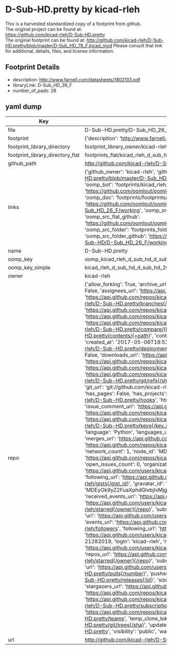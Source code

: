 # D-Sub-HD.pretty by kicad-rleh  
This is a harvested standardized copy of a footprint from github.  
The original project can be found at:  
https://github.com/kicad-rleh/D-Sub-HD.pretty  
The original footprint can be found at:
http://github.com/kicad-rleh/D-Sub-HD.pretty/blob/master/D-Sub_HD_78_F.kicad_mod
Please consult that link for additional, details, files, and license information.  
## Footprint Details
* description: http://www.farnell.com/datasheets/1802103.pdf  
* libraryLink: D-Sub_HD_26_F  
* number_of_pads: 28  
## yaml dump  
| Key | Value |  
| --- | --- |  
| file | D-Sub-HD.pretty/D-Sub_HD_26_F.kicad_mod |  
| footprint | {'description': 'http://www.farnell.com/datasheets/1802103.pdf', 'libraryLink': 'D-Sub_HD_26_F', 'number_of_pads': 28} |  
| footprint_library_directory | footprint_library_owner/kicad-rleh_D-Sub-HD.pretty |  
| footprint_library_directory_flat | footprints_flat/kicad_rleh_d_sub_hd_d_sub_hd_26_f/working |  
| github_path | http://github.com/kicad-rleh/D-Sub-HD.pretty/blob/master/D-Sub_HD_26_F.kicad_mod |  
| links | {'github_owner': 'kicad-rleh', 'github_repo_name': 'D-Sub-HD.pretty', 'github_src': 'http://github.com/kicad-rleh/D-Sub-HD.pretty/blob/master/D-Sub_HD_78_F.kicad_mod', 'github_src_repo': 'https://github.com/kicad-rleh/D-Sub-HD.pretty', 'oomp_bot': 'footprints/kicad_rleh_d_sub_hd_d_sub_hd_26_f/working', 'oomp_bot_github': 'https://github.com/oomlout/oomlout_oomp_footprint_bot/tree/main/footprints/kicad_rleh_d_sub_hd_d_sub_hd_26_f/working', 'oomp_doc': 'footprints/footprints/kicad-rleh/D-Sub-HD/D-Sub_HD_26_F/working/', 'oomp_doc_github': 'https://github.com/oomlout/oomlout_oomp_footprint_doc/tree/main/footprints/footprints/kicad-rleh/D-Sub-HD/D-Sub_HD_26_F/working', 'oomp_src_flat': 'footprints_flat/footprints_flat/kicad_rleh_d_sub_hd_d_sub_hd_26_f/working', 'oomp_src_flat_github': 'https://github.com/oomlout/oomlout_oomp_footprint_src/tree/main/footprints_flat/kicad_rleh_d_sub_hd_d_sub_hd_26_f/working', 'oomp_src_folder': 'footprints_folder/footprints_folder/kicad-rleh/D-Sub-HD/D-Sub_HD_26_F/working', 'oomp_src_folder_github': 'https://github.com/oomlout/oomlout_oomp_footprint_src/tree/main/footprints_folder/kicad-rleh/D-Sub-HD/D-Sub_HD_26_F/working'} |  
| name | D-Sub-HD.pretty |  
| oomp_key | oomp_kicad_rleh_d_sub_hd_d_sub_hd_26_f |  
| oomp_key_simple | kicad_rleh_d_sub_hd_d_sub_hd_26_f |  
| owner | kicad-rleh |  
| repo | {'allow_forking': True, 'archive_url': 'https://api.github.com/repos/kicad-rleh/D-Sub-HD.pretty/{archive_format}{/ref}', 'archived': False, 'assignees_url': 'https://api.github.com/repos/kicad-rleh/D-Sub-HD.pretty/assignees{/user}', 'blobs_url': 'https://api.github.com/repos/kicad-rleh/D-Sub-HD.pretty/git/blobs{/sha}', 'branches_url': 'https://api.github.com/repos/kicad-rleh/D-Sub-HD.pretty/branches{/branch}', 'clone_url': 'https://github.com/kicad-rleh/D-Sub-HD.pretty.git', 'collaborators_url': 'https://api.github.com/repos/kicad-rleh/D-Sub-HD.pretty/collaborators{/collaborator}', 'comments_url': 'https://api.github.com/repos/kicad-rleh/D-Sub-HD.pretty/comments{/number}', 'commits_url': 'https://api.github.com/repos/kicad-rleh/D-Sub-HD.pretty/commits{/sha}', 'compare_url': 'https://api.github.com/repos/kicad-rleh/D-Sub-HD.pretty/compare/{base}...{head}', 'contents_url': 'https://api.github.com/repos/kicad-rleh/D-Sub-HD.pretty/contents/{+path}', 'contributors_url': 'https://api.github.com/repos/kicad-rleh/D-Sub-HD.pretty/contributors', 'created_at': '2017-05-06T18:53:38Z', 'default_branch': 'master', 'deployments_url': 'https://api.github.com/repos/kicad-rleh/D-Sub-HD.pretty/deployments', 'description': 'KiCAD Footprints: D-Sub D Sub HD High Density Connectors', 'disabled': False, 'downloads_url': 'https://api.github.com/repos/kicad-rleh/D-Sub-HD.pretty/downloads', 'events_url': 'https://api.github.com/repos/kicad-rleh/D-Sub-HD.pretty/events', 'fork': False, 'forks': 1, 'forks_count': 1, 'forks_url': 'https://api.github.com/repos/kicad-rleh/D-Sub-HD.pretty/forks', 'full_name': 'kicad-rleh/D-Sub-HD.pretty', 'git_commits_url': 'https://api.github.com/repos/kicad-rleh/D-Sub-HD.pretty/git/commits{/sha}', 'git_refs_url': 'https://api.github.com/repos/kicad-rleh/D-Sub-HD.pretty/git/refs{/sha}', 'git_tags_url': 'https://api.github.com/repos/kicad-rleh/D-Sub-HD.pretty/git/tags{/sha}', 'git_url': 'git://github.com/kicad-rleh/D-Sub-HD.pretty.git', 'has_discussions': False, 'has_downloads': True, 'has_issues': True, 'has_pages': False, 'has_projects': True, 'has_wiki': True, 'homepage': None, 'hooks_url': 'https://api.github.com/repos/kicad-rleh/D-Sub-HD.pretty/hooks', 'html_url': 'https://github.com/kicad-rleh/D-Sub-HD.pretty', 'id': 90484345, 'is_template': False, 'issue_comment_url': 'https://api.github.com/repos/kicad-rleh/D-Sub-HD.pretty/issues/comments{/number}', 'issue_events_url': 'https://api.github.com/repos/kicad-rleh/D-Sub-HD.pretty/issues/events{/number}', 'issues_url': 'https://api.github.com/repos/kicad-rleh/D-Sub-HD.pretty/issues{/number}', 'keys_url': 'https://api.github.com/repos/kicad-rleh/D-Sub-HD.pretty/keys{/key_id}', 'labels_url': 'https://api.github.com/repos/kicad-rleh/D-Sub-HD.pretty/labels{/name}', 'language': 'Python', 'languages_url': 'https://api.github.com/repos/kicad-rleh/D-Sub-HD.pretty/languages', 'license': None, 'merges_url': 'https://api.github.com/repos/kicad-rleh/D-Sub-HD.pretty/merges', 'milestones_url': 'https://api.github.com/repos/kicad-rleh/D-Sub-HD.pretty/milestones{/number}', 'mirror_url': None, 'name': 'D-Sub-HD.pretty', 'network_count': 1, 'node_id': 'MDEwOlJlcG9zaXRvcnk5MDQ4NDM0NQ==', 'notifications_url': 'https://api.github.com/repos/kicad-rleh/D-Sub-HD.pretty/notifications{?since,all,participating}', 'open_issues': 0, 'open_issues_count': 0, 'organization': {'avatar_url': 'https://avatars.githubusercontent.com/u/21282019?v=4', 'events_url': 'https://api.github.com/users/kicad-rleh/events{/privacy}', 'followers_url': 'https://api.github.com/users/kicad-rleh/followers', 'following_url': 'https://api.github.com/users/kicad-rleh/following{/other_user}', 'gists_url': 'https://api.github.com/users/kicad-rleh/gists{/gist_id}', 'gravatar_id': '', 'html_url': 'https://github.com/kicad-rleh', 'id': 21282019, 'login': 'kicad-rleh', 'node_id': 'MDEyOk9yZ2FuaXphdGlvbjIxMjgyMDE5', 'organizations_url': 'https://api.github.com/users/kicad-rleh/orgs', 'received_events_url': 'https://api.github.com/users/kicad-rleh/received_events', 'repos_url': 'https://api.github.com/users/kicad-rleh/repos', 'site_admin': False, 'starred_url': 'https://api.github.com/users/kicad-rleh/starred{/owner}{/repo}', 'subscriptions_url': 'https://api.github.com/users/kicad-rleh/subscriptions', 'type': 'Organization', 'url': 'https://api.github.com/users/kicad-rleh'}, 'owner': {'avatar_url': 'https://avatars.githubusercontent.com/u/21282019?v=4', 'events_url': 'https://api.github.com/users/kicad-rleh/events{/privacy}', 'followers_url': 'https://api.github.com/users/kicad-rleh/followers', 'following_url': 'https://api.github.com/users/kicad-rleh/following{/other_user}', 'gists_url': 'https://api.github.com/users/kicad-rleh/gists{/gist_id}', 'gravatar_id': '', 'html_url': 'https://github.com/kicad-rleh', 'id': 21282019, 'login': 'kicad-rleh', 'node_id': 'MDEyOk9yZ2FuaXphdGlvbjIxMjgyMDE5', 'organizations_url': 'https://api.github.com/users/kicad-rleh/orgs', 'received_events_url': 'https://api.github.com/users/kicad-rleh/received_events', 'repos_url': 'https://api.github.com/users/kicad-rleh/repos', 'site_admin': False, 'starred_url': 'https://api.github.com/users/kicad-rleh/starred{/owner}{/repo}', 'subscriptions_url': 'https://api.github.com/users/kicad-rleh/subscriptions', 'type': 'Organization', 'url': 'https://api.github.com/users/kicad-rleh'}, 'private': False, 'pulls_url': 'https://api.github.com/repos/kicad-rleh/D-Sub-HD.pretty/pulls{/number}', 'pushed_at': '2017-11-27T05:19:13Z', 'releases_url': 'https://api.github.com/repos/kicad-rleh/D-Sub-HD.pretty/releases{/id}', 'size': 5, 'ssh_url': 'git@github.com:kicad-rleh/D-Sub-HD.pretty.git', 'stargazers_count': 2, 'stargazers_url': 'https://api.github.com/repos/kicad-rleh/D-Sub-HD.pretty/stargazers', 'statuses_url': 'https://api.github.com/repos/kicad-rleh/D-Sub-HD.pretty/statuses/{sha}', 'subscribers_count': 2, 'subscribers_url': 'https://api.github.com/repos/kicad-rleh/D-Sub-HD.pretty/subscribers', 'subscription_url': 'https://api.github.com/repos/kicad-rleh/D-Sub-HD.pretty/subscription', 'svn_url': 'https://github.com/kicad-rleh/D-Sub-HD.pretty', 'tags_url': 'https://api.github.com/repos/kicad-rleh/D-Sub-HD.pretty/tags', 'teams_url': 'https://api.github.com/repos/kicad-rleh/D-Sub-HD.pretty/teams', 'temp_clone_token': None, 'topics': [], 'trees_url': 'https://api.github.com/repos/kicad-rleh/D-Sub-HD.pretty/git/trees{/sha}', 'updated_at': '2018-02-02T09:45:11Z', 'url': 'https://api.github.com/repos/kicad-rleh/D-Sub-HD.pretty', 'visibility': 'public', 'watchers': 2, 'watchers_count': 2, 'web_commit_signoff_required': False} |  
| url | http://github.com/kicad-rleh/D-Sub-HD.pretty |  

